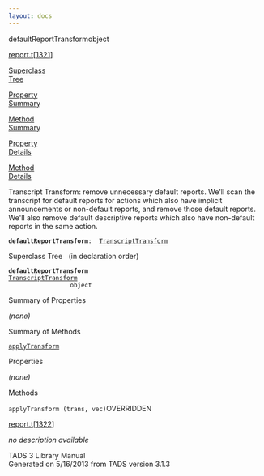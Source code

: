 ```yaml
---
layout: docs
---
```

<span class="title">defaultReportTransform</span><span class="type">object</span>

[report.t](../file/report.t.html)\[[1321](../source/report.t.html#1321)\]

[Superclass  
Tree](#_SuperClassTree_)

[Property  
Summary](#_PropSummary_)

[Method  
Summary](#_MethodSummary_)

[Property  
Details](#_Properties_)

[Method  
Details](#_Methods_)



Transcript Transform: remove unnecessary default reports. We'll scan the
transcript for default reports for actions which also have implicit
announcements or non-default reports, and remove those default reports.
We'll also remove default descriptive reports which also have
non-default reports in the same action.

**`defaultReportTransform`**` :   `[`TranscriptTransform`](../object/TranscriptTransform.html)



<span id="_SuperClassTree_"></span>



<span class="hdln">Superclass Tree</span>   (in declaration order)



**`defaultReportTransform`**  
[`TranscriptTransform`](../object/TranscriptTransform.html)  
`                 object`  
<span id="_PropSummary_"></span>



<span class="hdln">Summary of Properties</span>  







*(none)* <span id="_MethodSummary_"></span>



<span class="hdln">Summary of Methods</span>  



[`applyTransform`](#applyTransform)



<span id="_Properties_"></span>



<span class="hdln">Properties</span>  



*(none)* <span id="_Methods_"></span>



<span class="hdln">Methods</span>  



<span id="applyTransform"></span>

`applyTransform (trans, vec)`<span class="rem">OVERRIDDEN</span>

[report.t](../file/report.t.html)\[[1322](../source/report.t.html#1322)\]



*no description available*





TADS 3 Library Manual  
Generated on 5/16/2013 from TADS version 3.1.3


